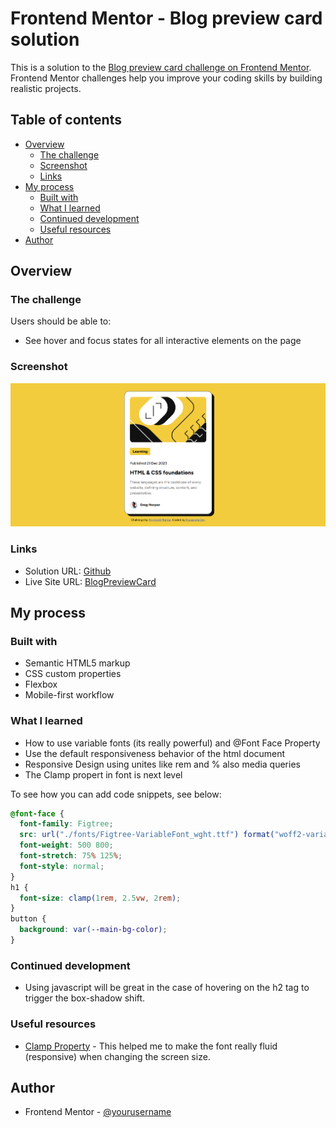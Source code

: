 # Frontend Mentor - Blog preview card solution

This is a solution to the [Blog preview card challenge on Frontend Mentor](https://www.frontendmentor.io/challenges/blog-preview-card-ckPaj01IcS). Frontend Mentor challenges help you improve your coding skills by building realistic projects.

## Table of contents

- [Overview](#overview)
  - [The challenge](#the-challenge)
  - [Screenshot](#screenshot)
  - [Links](#links)
- [My process](#my-process)
  - [Built with](#built-with)
  - [What I learned](#what-i-learned)
  - [Continued development](#continued-development)
  - [Useful resources](#useful-resources)
- [Author](#author)

## Overview

### The challenge

Users should be able to:

- See hover and focus states for all interactive elements on the page

### Screenshot

![](./assets/images/screenshots.png)

### Links

- Solution URL: [Github](https://github.com/houssamedev/blogpreviewcard)
- Live Site URL: [BlogPreviewCard](https://blogpreviewcard-beta.vercel.app/)

## My process

### Built with

- Semantic HTML5 markup
- CSS custom properties
- Flexbox
- Mobile-first workflow

### What I learned

- How to use variable fonts (its really powerful) and @Font Face Property
- Use the default responsiveness behavior of the html document
- Responsive Design using unites like rem and % also media queries
- The Clamp propert in font is next level

To see how you can add code snippets, see below:

```css
@font-face {
  font-family: Figtree;
  src: url("./fonts/Figtree-VariableFont_wght.ttf") format("woff2-variations");
  font-weight: 500 800;
  font-stretch: 75% 125%;
  font-style: normal;
}
h1 {
  font-size: clamp(1rem, 2.5vw, 2rem);
}
button {
  background: var(--main-bg-color);
}
```

### Continued development

- Using javascript will be great in the case of hovering on the h2 tag to trigger the box-shadow shift.

### Useful resources

- [Clamp Property](https://developer.mozilla.org/en-US/docs/Web/CSS/clamp) - This helped me to make the font really fluid (responsive) when changing the screen size.

## Author

- Frontend Mentor - [@yourusername](https://www.frontendmentor.io/profile/houssamedev)
